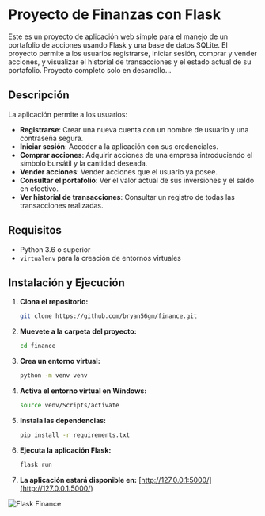 # Proyecto de Finanzas con Flask

Este es un proyecto de aplicación web simple para el manejo de un portafolio de acciones usando Flask y una base de datos SQLite. El proyecto permite a los usuarios registrarse, iniciar sesión, comprar y vender acciones, y visualizar el historial de transacciones y el estado actual de su portafolio.
Proyecto completo solo en desarrollo...
## Descripción

La aplicación permite a los usuarios:

- **Registrarse**: Crear una nueva cuenta con un nombre de usuario y una contraseña segura.
- **Iniciar sesión**: Acceder a la aplicación con sus credenciales.
- **Comprar acciones**: Adquirir acciones de una empresa introduciendo el símbolo bursátil y la cantidad deseada.
- **Vender acciones**: Vender acciones que el usuario ya posee.
- **Consultar el portafolio**: Ver el valor actual de sus inversiones y el saldo en efectivo.
- **Ver historial de transacciones**: Consultar un registro de todas las transacciones realizadas.

## Requisitos

- Python 3.6 o superior
- `virtualenv` para la creación de entornos virtuales

## Instalación y Ejecución

1. **Clona el repositorio:**
   ```bash
   git clone https://github.com/bryan56gm/finance.git
   
2. **Muevete a la carpeta del proyecto:**
   ```bash
   cd finance

3. **Crea un entorno virtual:**
   ```bash
   python -m venv venv

4. **Activa el entorno virtual en Windows:**
   ```bash
   source venv/Scripts/activate
   
5. **Instala las dependencias:**
   ```bash
   pip install -r requirements.txt
   
6. **Ejecuta la aplicación Flask:**
   ```bash
   flask run
   
7. **La aplicación estará disponible en:**
   [http://127.0.0.1:5000/](http://127.0.0.1:5000/)

![Flask Finance](https://raw.githubusercontent.com/bryan56gm/finance/main/preview.jpg)
